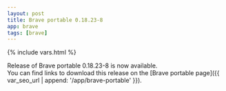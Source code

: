 ```yaml
---
layout: post
title: Brave portable 0.18.23-8
app: brave
tags: [brave]
---
```

{% include vars.html %}

Release of Brave portable 0.18.23-8 is now available.<br />
You can find links to download this release on the [Brave portable page]({{ var_seo_url | append: '/app/brave-portable' }}).
